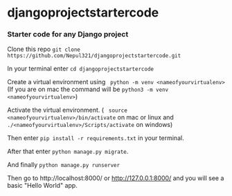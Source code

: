 # djangoprojectstartercode

### Starter code for any Django project

Clone this repo ``` git clone https://github.com/Nepul321/djangoprojectstartercode.git  ```

In your terminal enter ``` cd djangoprojectstartercode  ```

Create a virtual environment using ``` python -m venv <nameofyourvirtualenv>``` (If you are on mac the command will be ``` python3 -m venv <nameofyourvirtualenv> ```)

Activate the virtual environment. ( ``` source <nameofyourvirtualenv>/bin/activate``` on mac or linux and ``` ./<nameofyourvirtualenv>/Scripts/activate ``` on windows)

Then enter  ``` pip install -r requirements.txt ``` in your terminal.

After that enter ``` python manage.py migrate ```.

And finally ``` python manage.py runserver  ```

Then go to http://localhost:8000/ or http://127.0.0.1:8000/ and you will see a basic "Hello World" app.
